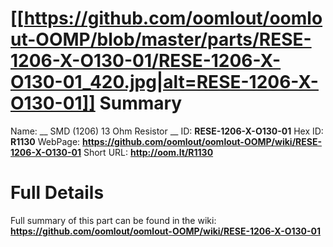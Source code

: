 
[[https://github.com/oomlout/oomlout-OOMP/blob/master/parts/RESE-1206-X-O130-01/RESE-1206-X-O130-01_420.jpg|alt=RESE-1206-X-O130-01]] 
Summary
=================

Name: __ SMD (1206) 13 Ohm Resistor __
ID: __RESE-1206-X-O130-01__
Hex ID: __R1130__
WebPage: __https://github.com/oomlout/oomlout-OOMP/wiki/RESE-1206-X-O130-01__
Short URL: __http://oom.lt/R1130__

Full Details
==========================
Full summary of this part can be found in the wiki:   
__https://github.com/oomlout/oomlout-OOMP/wiki/RESE-1206-X-O130-01__   

